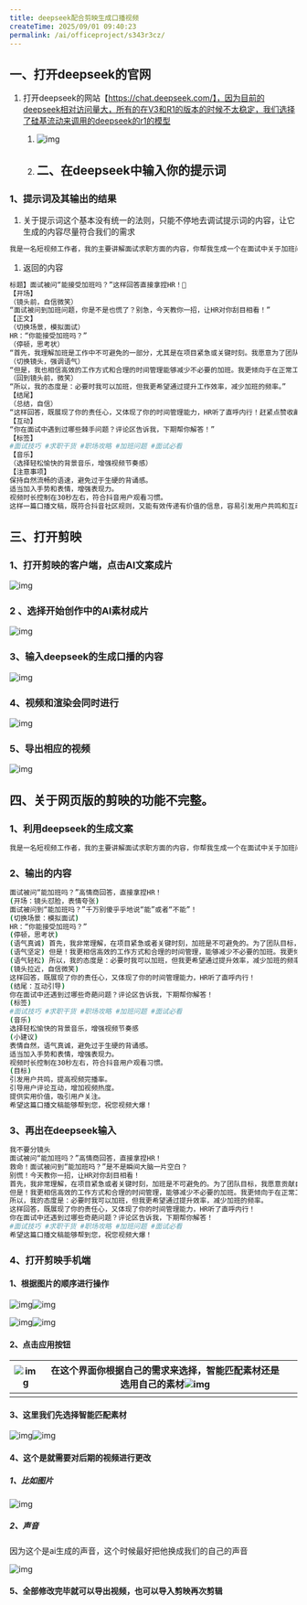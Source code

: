 ```yaml
---
title: deepseek配合剪映生成口播视频
createTime: 2025/09/01 09:40:23
permalink: /ai/officeproject/s343r3cz/
---
```

## 一、打开deepseek的官网

1. 打开deepseek的网站【https://chat.deepseek.com/】，因为目前的deepseek相对访问量大，所有的在V3和R1的版本的时候不太稳定，我们选择了硅基流动来调用的deepseek的r1的模型
   1. ![img](https://pimpfzadssc.feishu.cn/space/api/box/stream/download/asynccode/?code=NTcxMjdlZDFjOTMzOTAwYjMzNmE3NmQzYWYzYjBkNjlfeDAzU0JIaHVRS3E3YTJlOUcwZmdOem4yTVhiU20zUVFfVG9rZW46SnRmeGJ2RmtNb3NnSkR4WTd6QmM2djdmbmtlXzE3NTY2OTA4NDE6MTc1NjY5NDQ0MV9WNA)

   2. ##  二、在deepseek中输入你的提示词

### 1、提示词及其输出的结果

1. 关于提示词这个基本没有统一的法则，只能不停地去调试提示词的内容，让它生成的内容尽量符合我们的需求

```Bash
我是一名短视频工作者，我的主要讲解面试求职方面的内容，你帮我生成一个在面试中关于加班问题回复的口播文稿，符合抖音社区规则，并且能够容易上热门，说人话。
```

1. 返回的内容

```Bash
标题】面试被问“能接受加班吗？”这样回答直接拿捏HR！💼
【开场】
（镜头前，自信微笑）
“面试被问到加班问题，你是不是也慌了？别急，今天教你一招，让HR对你刮目相看！”
【正文】
（切换场景，模拟面试）
HR：“你能接受加班吗？”
（停顿，思考状）
“首先，我理解加班是工作中不可避免的一部分，尤其是在项目紧急或关键时刻。我愿意为了团队目标和项目成功付出额外的努力。”
（切换镜头，强调语气）
“但是，我也相信高效的工作方式和合理的时间管理能够减少不必要的加班。我更倾向于在正常工作时间内高效完成任务，避免无效加班。”
（回到镜头前，微笑）
“所以，我的态度是：必要时我可以加班，但我更希望通过提升工作效率，减少加班的频率。”
【结尾】
（总结，自信）
“这样回答，既展现了你的责任心，又体现了你的时间管理能力，HR听了直呼内行！赶紧点赞收藏，下次面试用起来！”
【互动】
“你在面试中遇到过哪些棘手问题？评论区告诉我，下期帮你解答！”
【标签】
#面试技巧 #求职干货 #职场攻略 #加班问题 #面试必看
【音乐】
（选择轻松愉快的背景音乐，增强视频节奏感）
【注意事项】
保持自然流畅的语速，避免过于生硬的背诵感。
适当加入手势和表情，增强表现力。
视频时长控制在30秒左右，符合抖音用户观看习惯。
这样一篇口播文稿，既符合抖音社区规则，又能有效传递有价值的信息，容易引发用户共鸣和互动，助力上热门！
```

## 三、打开剪映

### 1、打开剪映的客户端，点击AI文案成片

![img](https://pimpfzadssc.feishu.cn/space/api/box/stream/download/asynccode/?code=ZGNhODA0MzFkM2FkYWJjYWQ5MGM3OTMyOGExZDk1MGZfeXdVbTlNQjJsSmhnOHZYOWowR1NPaURzaEhtNkxhcVFfVG9rZW46UWdVRGJ0Zkhzb1lQUEF4ekxsTmNmNG9ObkJiXzE3NTY2OTA4NDE6MTc1NjY5NDQ0MV9WNA)

### 2 、选择开始创作中的AI素材成片

![img](https://pimpfzadssc.feishu.cn/space/api/box/stream/download/asynccode/?code=NzJhNDExZjRjNjk5MzRhOGMyZGE4NWI3YTY0NTI0ZjZfckN5ODQ2N0xReENtUTZva1dzRGVoNWJEVDI5eVl3aURfVG9rZW46VTl3aWI3OWhKb3R5ZVN4VTl6dmN3OGlHblZjXzE3NTY2OTA4NDE6MTc1NjY5NDQ0MV9WNA)

### 3、输入deepseek的生成口播的内容

![img](https://pimpfzadssc.feishu.cn/space/api/box/stream/download/asynccode/?code=MGFmYTg2YmIyMzRhYmM2NWRlZmE2NTdiNjdiOTdjNzdfNWxBZGxaNk5MVTdrU3BlVVVFMnBtSjVRb2hVQjNobFJfVG9rZW46THl3dmJMb3Vmb01BS1l4S2ZkQmNIUllTbllnXzE3NTY2OTA4NDE6MTc1NjY5NDQ0MV9WNA)

### 4、视频和渲染会同时进行

![img](https://pimpfzadssc.feishu.cn/space/api/box/stream/download/asynccode/?code=ZDg3MDg4MmZjMmMzZTM0NjNlYjRkZjI0ZWMyYjcxOWZfaEQ0Q09WZ3NReVhXeHR0WDlrYVFNcUtXeGFjSTB2NFFfVG9rZW46VE95cmJ4cjNEb1g0d1N4OE9Pd2NsbDNWblVlXzE3NTY2OTA4NDE6MTc1NjY5NDQ0MV9WNA)

### 5、导出相应的视频

![img](https://pimpfzadssc.feishu.cn/space/api/box/stream/download/asynccode/?code=YWJiMWQxYmU0NTg1ZDBjOGYzZTlkMWFmOTBkNDU5MTZfaEJES0hoajNMVjZTTzJpOTZaeVVnQlFOS2k1cXl5RUVfVG9rZW46TEM3Z2JGM1lMb0ZlVEN4cEdaamNLRlQzblFaXzE3NTY2OTA4NDE6MTc1NjY5NDQ0MV9WNA)

## 四、关于网页版的剪映的功能不完整。

### 1、利用deepseek的生成文案

```Bash
我是一名短视频工作者，我的主要讲解面试求职方面的内容，你帮我生成一个在面试中关于加班问题回复的口播文稿，符合抖音社区规则，并且能够容易上热门，说人话。
```

### 2、输出的内容

```Bash
面试被问“能加班吗？”高情商回答，直接拿捏HR！
(开场：镜头怼脸，表情夸张)
面试被问到“能加班吗？”千万别傻乎乎地说“能”或者“不能”！
(切换场景：模拟面试)
HR：“你能接受加班吗？”
(停顿，思考状)
(语气真诚) 首先，我非常理解，在项目紧急或者关键时刻，加班是不可避免的。为了团队目标，我愿意贡献自己的力量。
(语气坚定) 但是！我更相信高效的工作方式和合理的时间管理，能够减少不必要的加班。我更倾向于在正常工作时间内，高效完成任务，避免无效加班。
(语气轻松) 所以，我的态度是：必要时我可以加班，但我更希望通过提升效率，减少加班的频率。
(镜头拉近，自信微笑)
这样回答，既展现了你的责任心，又体现了你的时间管理能力，HR听了直呼内行！
(结尾：互动引导)
你在面试中还遇到过哪些奇葩问题？评论区告诉我，下期帮你解答！
(标签)
#面试技巧 #求职干货 #职场攻略 #加班问题 #面试必看
(音乐)
选择轻松愉快的背景音乐，增强视频节奏感
(小建议)
表情自然，语气真诚，避免过于生硬的背诵感。
适当加入手势和表情，增强表现力。
视频时长控制在30秒左右，符合抖音用户观看习惯。
(目标)
引发用户共鸣，提高视频完播率。
引导用户评论互动，增加视频热度。
提供实用价值，吸引用户关注。
希望这篇口播文稿能够帮到您，祝您视频大爆！
```

### 3、再出在deepseek输入

```Bash
我不要分镜头
面试被问“能加班吗？”高情商回答，直接拿捏HR！
救命！面试被问到“能加班吗？”是不是瞬间大脑一片空白？
别慌！今天教你一招，让HR对你刮目相看！
首先，我非常理解，在项目紧急或者关键时刻，加班是不可避免的。为了团队目标，我愿意贡献自己的力量。
但是！我更相信高效的工作方式和合理的时间管理，能够减少不必要的加班。我更倾向于在正常工作时间内，高效完成任务，避免无效加班。
所以，我的态度是：必要时我可以加班，但我更希望通过提升效率，减少加班的频率。
这样回答，既展现了你的责任心，又体现了你的时间管理能力，HR听了直呼内行！
你在面试中还遇到过哪些奇葩问题？评论区告诉我，下期帮你解答！
#面试技巧 #求职干货 #职场攻略 #加班问题 #面试必看
希望这篇口播文稿能够帮到您，祝您视频大爆！
```

### 4、打开剪映手机端

#### 1、根据图片的顺序进行操作

![img](https://pimpfzadssc.feishu.cn/space/api/box/stream/download/asynccode/?code=ZGVhNmQ1ZTAxYmI0NTQ5NjI3OTY0NzE5OWYzZGMwY2Rfb3k3TG9EZkxPNG1LS0pld0ZGU05nWklFT0kxWnRVT3JfVG9rZW46TUQzV2I5UDhMb21HQ0x4RW9rYWMyYWE1blVmXzE3NTY2OTA4NDE6MTc1NjY5NDQ0MV9WNA)![img](https://pimpfzadssc.feishu.cn/space/api/box/stream/download/asynccode/?code=Yjk4MjNjOWRiOWM2ZmQ5NDViM2I0YWM1MWQyM2M1MmVfMHh5cm9CT0RtYTlndWo2NThhcGVBeU1DQnNrNDlzUmpfVG9rZW46V1dySmJEQm5Pb1BMOTh4WUM4TWMxOGpObkJnXzE3NTY2OTA4NDE6MTc1NjY5NDQ0MV9WNA)

![img](https://pimpfzadssc.feishu.cn/space/api/box/stream/download/asynccode/?code=YzQ3MzI5NDg4OGMyNGJmZTNiZDhkYjhhZDNiZGU1ODlfV3JISWtIZ3R0SG42R3M4WHVQRHRqdWY1ZEdocmV4NHpfVG9rZW46UnhjT2Jpa3hDb3Jsejd4aDdnQWNwbUg5bkxmXzE3NTY2OTA4NDE6MTc1NjY5NDQ0MV9WNA)![img](https://pimpfzadssc.feishu.cn/space/api/box/stream/download/asynccode/?code=OGZhZThlMWRmY2MyZTU0YzYyODYwYmM4ZGE2NWZkZWVfVnlSOUtlaXpnVlZuQW1sQW93aVZQUm93QlZLWnF6UnhfVG9rZW46VGJ5WGIyNGdPb2Fsc3J4RWM2a2MwS0MxbkZMXzE3NTY2OTA4NDE6MTc1NjY5NDQ0MV9WNA)

#### 2、点击应用按钮

| ![img](https://pimpfzadssc.feishu.cn/space/api/box/stream/download/asynccode/?code=NDBkMzI4OWEzZmUxMmJlMTdjOGEyMjA3ZTMwZTY1NjlfRFIwOEZPb3lwMmRKaHV1UFZtaFhqTFFuRXBieUJPZkJfVG9rZW46SndSVGJvOUl0b25Ia0x4d0JuOWNQRlBrbk1oXzE3NTY2OTA4NDE6MTc1NjY5NDQ0MV9WNA) | 在这个界面你根据自己的需求来选择，智能匹配素材还是选用自己的素材![img](https://pimpfzadssc.feishu.cn/space/api/box/stream/download/asynccode/?code=NDRjOGIzMjYwNzI3MTkxYzhkZDcxNmY5YzM1YjgyMzNfeXJiN0xMdmdnbXF1ckVNUGlqOEU1YkV1VktvU3hjV0dfVG9rZW46R29EZ2JYalBOb3U4Tjl4RlpZSGNwaGQ5bmxoXzE3NTY2OTA4NDE6MTc1NjY5NDQ0MV9WNA) |      |
| ------------------------------------------------------------ | ------------------------------------------------------------ | ---- |
|                                                              |                                                              |      |

#### 3、这里我们先选择智能匹配素材

![img](https://pimpfzadssc.feishu.cn/space/api/box/stream/download/asynccode/?code=Y2JmNDZlNDIxZmE5YzZkOTkxZDViMzBkYTdjMTgyMjNfVEdWSEhyU3MzTlJKWGR2NHVRYXBjSEFvOTduaDdZVlBfVG9rZW46UlBLVGJFdTYybzR1UTd4UGN1aGNoelRabm9oXzE3NTY2OTA4NDE6MTc1NjY5NDQ0MV9WNA)![img](https://pimpfzadssc.feishu.cn/space/api/box/stream/download/asynccode/?code=NGMyYzBlM2MxNDM5ZmViZmRiZTc0ZjUzMTM1YjI0YmVfclY2S3IzTlN6clllYXM3VDdhOHZFQWVPR0ZWZmp1aVBfVG9rZW46UHh6TmJUbHBkb1hmVmF4azNSTGM0ZWZzblJoXzE3NTY2OTA4NDE6MTc1NjY5NDQ0MV9WNA)

#### 4、这个是就需要对后期的视频进行更改

##### 1、比如图片

![img](https://pimpfzadssc.feishu.cn/space/api/box/stream/download/asynccode/?code=NDY2MDRjM2M2MzA1MWRhNDc1OGMxYjFmMzgxNzM2OGNfZE1qS2k4MEkyS1o2ZFRMSTFoUFYzek81OGFiY0ZMQVVfVG9rZW46Uk5kY2JQeTdlb053c1V4Yjl4bGMyVGRPbkxiXzE3NTY2OTA4NDE6MTc1NjY5NDQ0MV9WNA)

##### 2、声音

因为这个是ai生成的声音，这个时候最好把他换成我们的自己的声音

![img](https://pimpfzadssc.feishu.cn/space/api/box/stream/download/asynccode/?code=YzE3YzI3NWY1MDcwNmEzMzU1OWY4MTdiYjdjYjAwYmFfT0FINlY0R3pDU215M010RE9UaXFua0dVYkNUa2xvVXZfVG9rZW46T0JhOGJtS3lTb1Z3cUx4ek9GMWNOWUtqbm5nXzE3NTY2OTA4NDE6MTc1NjY5NDQ0MV9WNA)

#### 5、全部修改完毕就可以导出视频，也可以导入剪映再次剪辑